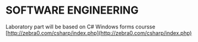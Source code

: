 # SOFTWARE ENGINEERING

Laboratory part will be based on C# Windows forms coursse [http://zebra0.com/csharp/index.php](http://zebra0.com/csharp/index.php)